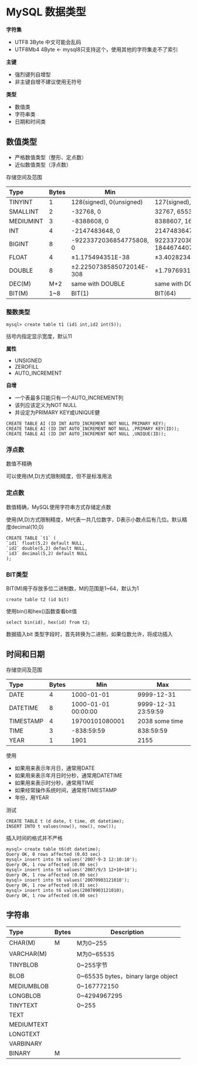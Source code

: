# MySQL 数据类型

**字符集**
- UTF8		3Byte	中文可能会乱码
- UTF8Mb4		4Byte	<- mysql8只支持这个，使用其他的字符集走不了索引

**主键**
- 强烈键列自增型
- 非主键自增不建议使用无符号

**类型**
- 数值类
- 字符串类
- 日期和时间类

## 数值类型

- 严格数值类型（整形、定点数）
- 近似数值类型（浮点数）

存储空间及范围

| Type      | Bytes | Min                      | Max                                       |
|:--------- |:----- | ------------------------ | ----------------------------------------- |
| TINYINT   | 1     | 128(signed), 0(unsigned) | 127(signed), 255(unsigned)                |
| SMALLINT  | 2     | -32768, 0                | 32767, 65535                              |
| MEDIUMINT | 3     | -8388608, 0              | 8388607, 1677215                          |
| INT       | 4     | -2147483648, 0           | 2147483647, 4294967295                    |
| BIGINT    | 8     | -9223372036854775808, 0  | 9223372036854775807, 18446744073709551615 |
| FLOAT     | 4     | ±1.175494351E-38         | ±3.402823466E+38                          |
| DOUBLE    | 8     | ±2.2250738585072014E-308 | ±1.7976931348623157E+308                  |
| DEC(M)    | M+2   | same with DOUBLE         | same with DOUBLE                          |
| BIT(M)    | 1~8   | BIT(1)                   | BIT(64)                                   |

### 整数类型

```
mysql> create table t1 (id1 int,id2 int(5));
```

括号内指定显示宽度，默认11

**属性**

- UNSIGNED
- ZEROFILL
- AUTO_INCREMENT

**自增**

- 一个表最多只能只有一个AUTO_INCREMENT列
- 该列应该定义为NOT NULL
- 并设定为PRIMARY KEY或UNIQUE健

```
CREATE TABLE AI (ID INT AUTO_INCREMENT NOT NULL PRIMARY KEY);
CREATE TABLE AI (ID INT AUTO_INCREMENT NOT NULL ,PRIMARY KEY(ID));
CREATE TABLE AI (ID INT AUTO_INCREMENT NOT NULL ,UNIQUE(ID));
```

### 浮点数

数值不精确

可以使用(M,D)方式限制精度，但不是标准用法

### 定点数

数值精确，MySQL使用字符串方式存储定点数

使用(M,D)方式限制精度，M代表一共几位数字，D表示小数点后有几位。默认精度decimal(10,0)

```
CREATE TABLE `t1` (
`id1` float(5,2) default NULL,
`id2` double(5,2) default NULL,
`id3` decimal(5,2) default NULL
);
```

### BIT类型

BIT(M)用于存放多位二进制数，M的范围是1~64，默认为1

```
create table t2 (id bit)
```

使用bin()和hex()函数查看bit值

```
select bin(id), hex(id) from t2;
```

数据插入bit 类型字段时，首先转换为二进制，如果位数允许，将成功插入

## 时间和日期

存储空间及范围

| Type      | Bytes | Min                 | Max                 |
|:--------- |:----- | ------------------- | ------------------- |
| DATE      | 4     | 1000-01-01          | 9999-12-31          |
| DATETIME  | 8     | 1000-01-01 00:00:00 | 9999-12-31 23:59:59 |
| TIMESTAMP | 4     | 19700101080001      | 2038 some time      |
| TIME      | 3     | -838:59:59          | 838:59:59           |
| YEAR      | 1     | 1901                | 2155                |

使用

- 如果用来表示年月日，通常用DATE
- 如果用来表示年月日时分秒，通常用DATETIME
- 如果用来表示时分秒，通常用TIME
- 如果经常操作系统时间，通常用TIMESTAMP
- 年份，用YEAR

测试

```
CREATE TABLE t (d date, t time, dt datetime);
INSERT INTO t values(now(), now(), now());
```

插入时间的格式并不严格

```
mysql> create table t6(dt datetime);
Query OK, 0 rows affected (0.03 sec)
mysql> insert into t6 values('2007-9-3 12:10:10');
Query OK, 1 row affected (0.00 sec)
mysql> insert into t6 values('2007/9/3 12+10+10');
Query OK, 1 row affected (0.00 sec)
mysql> insert into t6 values('20070903121010');
Query OK, 1 row affected (0.01 sec)
mysql> insert into t6 values(20070903121010);
Query OK, 1 row affected (0.00 sec)
```

## 字符串

| Type       | Bytes | Description                        |
|:---------- |:----- | ---------------------------------- |
| CHAR(M)    | M     | M为0~255                           |
| VARCHAR(M) |       | M为0~65535                         |
| TINYBLOB   |       | 0~255字节                          |
| BLOB       |       | 0~65535 bytes，binary large object |
| MEDIUMBLOB |       | 0~167772150                        |
| LONGBLOB   |       | 0~4294967295                       |
| TINYTEXT   |       | 0~255                              |
| TEXT       |       |                                    |
| MEDIUMTEXT |       |                                    |
| LONGTEXT   |       |                                    |
| VARBINARY  |       |                                    |
| BINARY     | M     |                                    |
